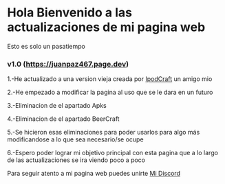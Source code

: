 # Hola Bienvenido a las actualizaciones de mi pagina web 
Esto es solo un pasatiempo


### v1.0 (https://juanpaz467.page.dev)

1.-He actualizado a una version vieja creada por [IpodCraft](https://github.com/IpodCraft) un amigo mio

2.-He empezado a modificar la pagina al uso que se le dara en un futuro

3.-Eliminacion de el apartado Apks

4.-Eliminacion de el apartado BeerCraft

5.-Se hicieron esas eliminaciones para poder usarlos para algo más modificandose a lo que sea necesario/se ocupe

6.-Espero poder lograr mi objetivo principal con esta pagina que a lo largo de las actualizaciones se ira viendo poco a poco

Para seguir atento a mi pagina web puedes unirte [Mi Discord](https://discord.gg/XwwgMZEyWu)
